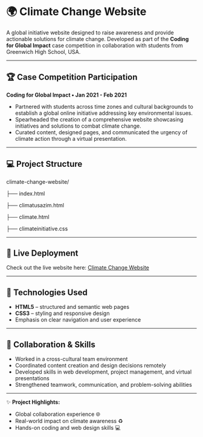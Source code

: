 # 🌍 Climate Change Website

A global initiative website designed to raise awareness and provide actionable solutions for climate change. Developed as part of the **Coding for Global Impact** case competition in collaboration with students from Greenwich High School, USA.

---

## 🏆 Case Competition Participation
**Coding for Global Impact • Jan 2021 - Feb 2021**

- Partnered with students across time zones and cultural backgrounds to establish a global online initiative addressing key environmental issues.  
- Spearheaded the creation of a comprehensive website showcasing initiatives and solutions to combat climate change.  
- Curated content, designed pages, and communicated the urgency of climate action through a virtual presentation.

---

## 💻 Project Structure
climate-change-website/

├── index.html

├── climatusazim.html

├── climate.html

├── climateinitiative.css

---

## 🚀 Live Deployment
Check out the live website here: [Climate Change Website](https://savtech-cyber.github.io/Climate-Change-Website/)  

---

## 🎨 Technologies Used
- **HTML5** – structured and semantic web pages  
- **CSS3** – styling and responsive design    
- Emphasis on clear navigation and user experience

---

## 🤝 Collaboration & Skills
- Worked in a cross-cultural team environment  
- Coordinated content creation and design decisions remotely  
- Developed skills in web development, project management, and virtual presentations  
- Strengthened teamwork, communication, and problem-solving abilities

---

✨ **Project Highlights:**  
- Global collaboration experience 🌐  
- Real-world impact on climate awareness ♻️  
- Hands-on coding and web design skills 💻
